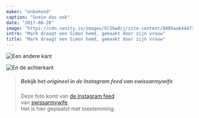 ```yaml
---
maker: "onbekend"
caption: "Goeie das ook"
date: "2017-08-20"
image: "https://cdn.sanity.io/images/hl5bw8cj/site-content/8889aa644473d0615584ea0b69a570f95c69c1f9-1080x1080.jpg"
intro: "Mark draagt een Simon hemd, gemaakt door zijn vrouw"
title: "Mark draagt een Simon hemd, gemaakt door zijn vrouw"
---
```


![Een andere kant](https://posts.freesewing.org/uploads/mark_wears_simon_2_a4950a3229.jpg "Een andere kant")

![En de achterkant](https://posts.freesewing.org/uploads/mark_wears_simon_3_9f40007ab0.jpg "En de achterkant")

> ##### Bekijk het origineel in de Instagram feed van swissarmywife
> 
> Deze foto komt van [de Instagram feed](https://www.instagram.com/p/BYAX07OFEPL/)  
> van [swissarmywife](https://mnel2.wordpress.com/).  
> Het is hier geplaatst met toestemming.
